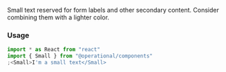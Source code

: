 Small text reserved for form labels and other secondary content. Consider combining them with a lighter color.

### Usage

```js
import * as React from "react"
import { Small } from "@operational/components"
;<Small>I'm a small text</Small>
```
